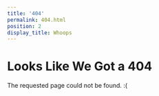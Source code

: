 ```yaml
---
title: '404'
permalink: 404.html
position: 2
display_title: Whoops
---
```


# Looks Like We Got a 404

The requested page could not be found. :(
